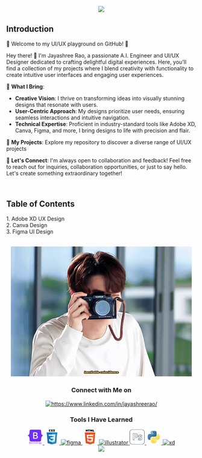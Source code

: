 <p align="center">
  <img src="https://capsule-render.vercel.app/api?type=waving&height=300&color=gradient&text=Welcome%20to%20a%20Kaleidoscope%20of%20Design%20and%20Experience!&animation=twinkling&fontSize=30&fontAlignY=39">
</p>
<h2 align="left"> Introduction</h2>

<p align="justified">
  
🎨 Welcome to my UI/UX playground on GitHub! 🚀

Hey there! 👋 I'm Jayashree Rao, a passionate A.I. Engineer and UI/UX Designer dedicated to crafting delightful digital experiences. Here, you'll find a collection of my projects where I blend creativity with functionality to create intuitive user interfaces and engaging user experiences.

🌟 **What I Bring**: 
- **Creative Vision**: I thrive on transforming ideas into visually stunning designs that resonate with users.
- **User-Centric Approach**: My designs prioritize user needs, ensuring seamless interactions and intuitive navigation.
- **Technical Expertise**: Proficient in industry-standard tools like Adobe XD, Canva, Figma, and more, I bring designs to life with precision and flair.

🚀 **My Projects**:
Explore my repository to discover a diverse range of UI/UX projects

🌟 **Let's Connect**:
I'm always open to collaboration and feedback! Feel free to reach out for inquiries, collaboration opportunities, or just to say hello. Let's create something extraordinary together!
</p><br>

<h2 align="left">Table of Contents</h2>
<p align="justified">
  1. Adobe XD UX Design<br>
  2. Canva Design<br>
  3. Figma UI Design<br>
</p>
<p align="center">
   <br><img src="https://github.com/Jayashreerao15/My-UI-Designs/blob/main/win.gif"></br>
</p>


<h3 align="center">Connect with Me on</h3>
<p align="center">
<a href="https://linkedin.com/in/https://www.linkedin.com/in/jayashreerao/" target="blank"><img align="center" src="https://raw.githubusercontent.com/rahuldkjain/github-profile-readme-generator/master/src/images/icons/Social/linked-in-alt.svg" alt="https://www.linkedin.com/in/jayashreerao/" height="30" width="40" /></a>
</p>

<h3 align="center">Tools I Have Learned</h3>
<p align="center"> <a href="https://getbootstrap.com" target="_blank" rel="noreferrer"> <img src="https://raw.githubusercontent.com/devicons/devicon/master/icons/bootstrap/bootstrap-plain-wordmark.svg" alt="bootstrap" width="40" height="40"/> </a> <a href="https://www.w3schools.com/css/" target="_blank" rel="noreferrer"> <img src="https://raw.githubusercontent.com/devicons/devicon/master/icons/css3/css3-original-wordmark.svg" alt="css3" width="40" height="40"/> </a> <a href="https://www.figma.com/" target="_blank" rel="noreferrer"> <img src="https://www.vectorlogo.zone/logos/figma/figma-icon.svg" alt="figma" width="40" height="40"/> </a> <a href="https://www.w3.org/html/" target="_blank" rel="noreferrer"> <img src="https://raw.githubusercontent.com/devicons/devicon/master/icons/html5/html5-original-wordmark.svg" alt="html5" width="40" height="40"/> </a> <a href="https://www.adobe.com/in/products/illustrator.html" target="_blank" rel="noreferrer"> <img src="https://www.vectorlogo.zone/logos/adobe_illustrator/adobe_illustrator-icon.svg" alt="illustrator" width="40" height="40"/> </a> <a href="https://www.photoshop.com/en" target="_blank" rel="noreferrer"> <img src="https://raw.githubusercontent.com/devicons/devicon/master/icons/photoshop/photoshop-line.svg" alt="photoshop" width="40" height="40"/> </a> <a href="https://www.python.org" target="_blank" rel="noreferrer"> <img src="https://raw.githubusercontent.com/devicons/devicon/master/icons/python/python-original.svg" alt="python" width="40" height="40"/> </a> <a href="https://www.adobe.com/in/creativecloud.html" target="_blank" rel="noreferrer"> <img src="https://brandeps.com/logo-download/A/Adobe-Creative-Cloud-logo-vector-03.svg" alt="xd" width="40" height="40"/> </a><br> <img src="https://capsule-render.vercel.app/api?type=waving&height=150&width=500&color=gradient&section=footer"/> </p>


